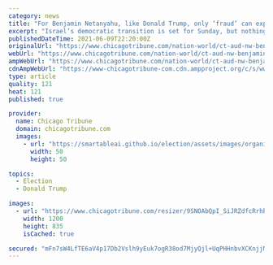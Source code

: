 ```yaml
---
category: news
title: "For Benjamin Netanyahu, like Donald Trump, only ‘fraud’ can explain his defeat"
excerpt: "Israel’s democratic transition is set for Sunday, but nothing is certain amid the prime minister’s scorched-earth campaign to wreck his opponents’ coalition."
publishedDateTime: 2021-06-09T22:20:00Z
originalUrl: "https://www.chicagotribune.com/nation-world/ct-aud-nw-benjamin-netanyahu-trump-fraud-20210609-ekjhxhxbzrbmncbirigxxxrc2m-story.html"
webUrl: "https://www.chicagotribune.com/nation-world/ct-aud-nw-benjamin-netanyahu-trump-fraud-20210609-ekjhxhxbzrbmncbirigxxxrc2m-story.html"
ampWebUrl: "https://www.chicagotribune.com/nation-world/ct-aud-nw-benjamin-netanyahu-trump-fraud-20210609-ekjhxhxbzrbmncbirigxxxrc2m-story.html?outputType=amp"
cdnAmpWebUrl: "https://www-chicagotribune-com.cdn.ampproject.org/c/s/www.chicagotribune.com/nation-world/ct-aud-nw-benjamin-netanyahu-trump-fraud-20210609-ekjhxhxbzrbmncbirigxxxrc2m-story.html?outputType=amp"
type: article
quality: 121
heat: 121
published: true

provider:
  name: Chicago Tribune
  domain: chicagotribune.com
  images:
    - url: "https://smartableai.github.io/election/assets/images/organizations/chicagotribune.com-50x50.jpg"
      width: 50
      height: 50

topics:
  - Election
  - Donald Trump

images:
  - url: "https://www.chicagotribune.com/resizer/9SNOAbQpI_SiJRZdfcRrhbzxgAQ=/1200x0/top/cloudfront-us-east-1.images.arcpublishing.com/tronc/SYSU6WAOK5ND54WSVDRK3ZQX6U.jpg"
    width: 1200
    height: 835
    isCached: true

secured: "mFn7sW4LfTE6aV4p17Db2Vslh9yEuk7ogR38od7MjyQjl+UqPHHnbvXCKnjjMnlQXA/aI2oduW0cJGrlhNs/EjpN5ufc+sagi11gxp5Gs0KSsrj1shsTV5gneCvbgzB++R08BiMYxTnJv45PnKCcZWyeLt2/KC0yM9f95CQcbnYHw/A+pOMSCPDU5dgX/7qBUrjPQAkFLUSWLE932npq0ejASc0MAWfGyJ6icVwTSkIvYUh+/a3GUeKW9Uzbitxe8EHH7mJ45twalh7OdBiHAYLWTD7nnqsLbWW+aAN9yPCFDP7eLBvlhiJaVFZtPrWdTLiwfOPV1AqL79dZpjnKJvj4TeALr7738T7z8Jt7Ja4=;O8Hm9Hlta9epvy0WE+c8zA=="
---
```


